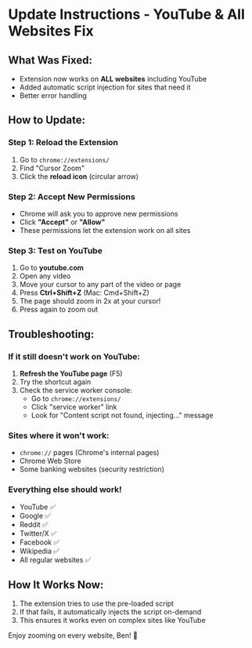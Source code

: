 # Update Instructions - YouTube & All Websites Fix

## What Was Fixed:
- Extension now works on **ALL websites** including YouTube
- Added automatic script injection for sites that need it
- Better error handling

## How to Update:

### Step 1: Reload the Extension
1. Go to `chrome://extensions/`
2. Find "Cursor Zoom"
3. Click the **reload icon** (circular arrow)

### Step 2: Accept New Permissions
- Chrome will ask you to approve new permissions
- Click **"Accept"** or **"Allow"**
- These permissions let the extension work on all sites

### Step 3: Test on YouTube
1. Go to **youtube.com**
2. Open any video
3. Move your cursor to any part of the video or page
4. Press **Ctrl+Shift+Z** (Mac: Cmd+Shift+Z)
5. The page should zoom in 2x at your cursor!
6. Press again to zoom out

## Troubleshooting:

### If it still doesn't work on YouTube:
1. **Refresh the YouTube page** (F5)
2. Try the shortcut again
3. Check the service worker console:
   - Go to `chrome://extensions/`
   - Click "service worker" link
   - Look for "Content script not found, injecting..." message

### Sites where it won't work:
- `chrome://` pages (Chrome's internal pages)
- Chrome Web Store
- Some banking websites (security restriction)

### Everything else should work!
- YouTube ✅
- Google ✅
- Reddit ✅
- Twitter/X ✅
- Facebook ✅
- Wikipedia ✅
- All regular websites ✅

## How It Works Now:
1. The extension tries to use the pre-loaded script
2. If that fails, it automatically injects the script on-demand
3. This ensures it works even on complex sites like YouTube

Enjoy zooming on every website, Ben! 🎯
